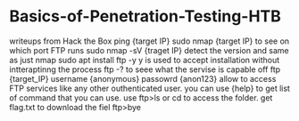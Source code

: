 # Basics-of-Penetration-Testing-HTB
writeups from Hack the Box
ping {target IP}
sudo nmap {target IP} to see on which port FTP runs
sudo nmap -sV {traget IP} detect the version and same as just nmap
sudo apt install ftp -y y is used to accept installation without intteraptinng the process
ftp -? to seee what the servise is capable off
ftp {target_IP}
username {anonymous} passowrd {anon123} allow to access FTP services like any other outhenticated user.
you can use {help} to get list of command that you can use.
use ftp>ls or cd to access the folder.
get flag.txt to download the fiel
ftp>bye
